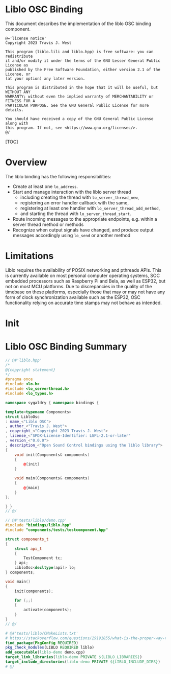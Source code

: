 # Liblo OSC Binding

This document describes the implementation of the liblo OSC binding component.

```
@='license notice'
Copyright 2023 Travis J. West

This program (liblo.lili and liblo.hpp) is free software: you can redistribute
it and/or modify it under the terms of the GNU Lesser General Public License as
published by the Free Software Foundation, either version 2.1 of the License, or
(at your option) any later version.

This program is distributed in the hope that it will be useful, but WITHOUT ANY
WARRANTY; without even the implied warranty of MERCHANTABILITY or FITNESS FOR A
PARTICULAR PURPOSE. See the GNU General Public License for more details.

You should have received a copy of the GNU General Public License along with
this program. If not, see <https://www.gnu.org/licenses/>.
@/
```

[TOC]

# Overview

The liblo binding has the following responsibilities:

- Create at least one `lo_address`.
- Start and manage interaction with the liblo server thread
    - including creating the thread with `lo_server_thread_new`,
    - registering an error handler callback with the same,
    - registering at least one handler with `lo_server_thread_add_method`,
    - and starting the thread with `lo_server_thread_start`.
- Route incoming messages to the appropriate endpoints, e.g. within a server
  thread method or methods
- Recognize when output signals have changed, and produce output messages
  accordingly using `lo_send` or another method

# Limitations

Liblo requires the availability of POSIX networking and pthreads APIs. This is
currently available on most personal computer operating systems, SOC embedded
processors such as Raspberry Pi and Bela, as well as ESP32, but not on most MCU
platforms. Due to discrepancies in the quality of the timebase on these
platforms, especially those that may or may not have any form of clock
synchronization available such as the ESP32, OSC functionality relying on
accurate time stamps may not behave as intended.

# Init

# Liblo OSC Binding Summary

```cpp
// @#'liblo.hpp'
/*
@{copyright statement}
*/
#pragma once
#include <lo.h>
#include <lo_serverthread.h>
#include <lo_types.h>

namespace sygaldry { namespace bindings {

template<typename Components>
struct LibloOsc
: name_<"Liblo OSC">
, author_<"Travis J. West">
, copyright_<"Copyright 2023 Travis J. West">
, license_<"SPDX-License-Identifier: LGPL-2.1-or-later"
, version_<"0.0.0">
, description_<"Open Sound Control bindings using the liblo library">
{
    void init(Components& components)
    {
        @{init}
    }

    void main(Components& components)
    {
        @{main}
    }
};

} }
// @/
```

```cpp
// @#'tests/liblo/demo.cpp'
#include "bindings/liblo.hpp"
#include "components/tests/testcomponent.hpp"

struct components_t
{
    struct api_t
    {
        TestComponent tc;
    } api;
    LibloOsc<decltype(api)> lo;
} components;

void main()
{
    init(components);

    for (;;)
    {
        activate(components);
    }
}
// @/
```

```cmake
# @#'tests/liblo/CMakeLists.txt'
# https://stackoverflow.com/questions/29191855/what-is-the-proper-way-to-use-pkg-config-from-cmake
find_package(PkgConfig REQUIRED)
pkg_check_modules(LIBLO REQUIRED liblo)
add_executable(liblo-demo demo.cpp)
target_link_libraries(liblo-demo PRIVATE ${LIBLO_LIBRARIES})
target_include_directories(liblo-demo PRIVATE ${LIBLO_INCLUDE_DIRS})
# @/
```
